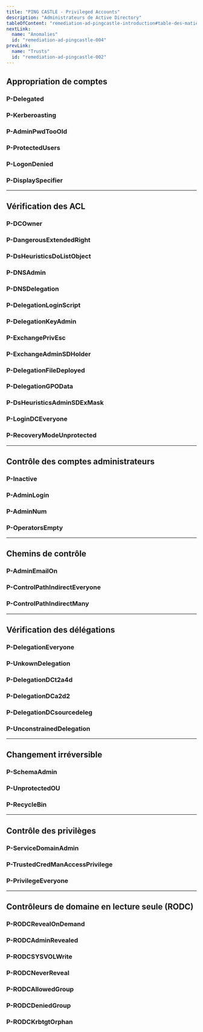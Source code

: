 ```yaml
---
title: "PING CASTLE - Privileged Accounts"
description: "Administrateurs de Active Directory"
tableOfContent: "remediation-ad-pingcastle-introduction#table-des-matières"
nextLink:
  name: "Anomalies"
  id: "remediation-ad-pingcastle-004"
prevLink:
  name: "Trusts"
  id: "remediation-ad-pingcastle-002"
---
```


## Appropriation de comptes

### P-Delegated

### P-Kerberoasting

### P-AdminPwdTooOld

### P-ProtectedUsers

### P-LogonDenied

### P-DisplaySpecifier

---

## Vérification des ACL

### P-DCOwner

### P-DangerousExtendedRight

### P-DsHeuristicsDoListObject

### P-DNSAdmin

### P-DNSDelegation

### P-DelegationLoginScript

### P-DelegationKeyAdmin

### P-ExchangePrivEsc

### P-ExchangeAdminSDHolder

### P-DelegationFileDeployed

### P-DelegationGPOData

### P-DsHeuristicsAdminSDExMask

### P-LoginDCEveryone

### P-RecoveryModeUnprotected

---

## Contrôle des comptes administrateurs

### P-Inactive

### P-AdminLogin

### P-AdminNum

### P-OperatorsEmpty

---

## Chemins de contrôle

### P-AdminEmailOn

### P-ControlPathIndirectEveryone

### P-ControlPathIndirectMany

---

## Vérification des délégations

### P-DelegationEveryone

### P-UnkownDelegation

### P-DelegationDCt2a4d

### P-DelegationDCa2d2

### P-DelegationDCsourcedeleg

### P-UnconstrainedDelegation

---

## Changement irréversible

### P-SchemaAdmin

### P-UnprotectedOU

### P-RecycleBin

---

## Contrôle des privilèges

### P-ServiceDomainAdmin

### P-TrustedCredManAccessPrivilege

### P-PrivilegeEveryone

---

## Contrôleurs de domaine en lecture seule (RODC)

### P-RODCRevealOnDemand

### P-RODCAdminRevealed

### P-RODCSYSVOLWrite

### P-RODCNeverReveal

### P-RODCAllowedGroup

### P-RODCDeniedGroup

### P-RODCKrbtgtOrphan
